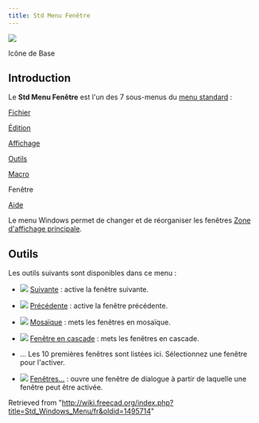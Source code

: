 ```yaml
---
title: Std Menu Fenêtre
---
```


![](/images/Freecad.svg)

Icône de Base

## Introduction

Le **Std Menu Fenêtre** est l'un des 7 sous-menus du [menu standard](/Standard_Menu/fr "Standard Menu/fr") :

[Fichier](/Std_File_Menu/fr "Std File Menu/fr")

[Édition](/Std_Edit_Menu/fr "Std Edit Menu/fr")

[Affichage](/Std_View_Menu/fr "Std View Menu/fr")

[Outils](/Std_Tools_Menu/fr "Std Tools Menu/fr")

[Macro](/Std_Macro_Menu/fr "Std Macro Menu/fr")

Fenêtre

[Aide](/Std_Help_Menu/fr "Std Help Menu/fr")

Le menu Windows permet de changer et de réorganiser les fenêtres [Zone d'affichage principale](/Main_view_area/fr "Main view area/fr").

## Outils

Les outils suivants sont disponibles dans ce menu :

- ![](/images/Std_ActivateNextWindow.svg) [Suivante](/Std_ActivateNextWindow/fr "Std ActivateNextWindow/fr") : active la fenêtre suivante.

- ![](/images/Std_ActivatePrevWindow.svg) [Précédente](/Std_ActivatePrevWindow/fr "Std ActivatePrevWindow/fr") : active la fenêtre précédente.

- ![](/images/Std_TileWindows.svg) [Mosaïque](/Std_TileWindows/fr "Std TileWindows/fr") : mets les fenêtres en mosaïque.

- ![](/images/Std_CascadeWindows.svg) [Fenêtre en cascade](/Std_CascadeWindows/fr "Std CascadeWindows/fr") : mets les fenêtres en cascade.

* ... Les 10 premières fenêtres sont listées ici. Sélectionnez une fenêtre pour l'activer.

- ![](/images/Std_Windows.svg) [Fenêtres...](/Std_Windows/fr "Std Windows/fr") : ouvre une fenêtre de dialogue à partir de laquelle une fenêtre peut être activée.

Retrieved from "<http://wiki.freecad.org/index.php?title=Std_Windows_Menu/fr&oldid=1495714>"
